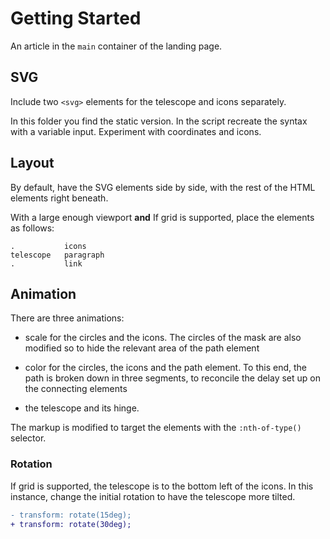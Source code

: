 # Getting Started

An article in the `main` container of the landing page.

## SVG

Include two `<svg>` elements for the telescope and icons separately.

In this folder you find the static version. In the script recreate the syntax with a variable input. Experiment with coordinates and icons.

## Layout

By default, have the SVG elements side by side, with the rest of the HTML elements right beneath.

With a large enough viewport **and** If grid is supported, place the elements as follows:

```
.           icons
telescope   paragraph
.           link
```

## Animation

There are three animations:

- scale for the circles and the icons. The circles of the mask are also modified so to hide the relevant area of the path element

- color for the circles, the icons and the path element. To this end, the path is broken down in three segments, to reconcile the delay set up on the connecting elements

- the telescope and its hinge.

The markup is modified to target the elements with the `:nth-of-type()` selector.

### Rotation

If grid is supported, the telescope is to the bottom left of the icons. In this instance, change the initial rotation to have the telescope more tilted.

```diff
- transform: rotate(15deg);
+ transform: rotate(30deg);
```
